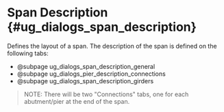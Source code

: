 Span Description {#ug_dialogs_span_description}
==============================================
Defines the layout of a span. The description of the span is defined on the following tabs:

* @subpage ug_dialogs_span_description_general
* @subpage ug_dialogs_pier_description_connections
* @subpage ug_dialogs_span_description_girders

> NOTE: There will be two "Connections" tabs, one for each abutment/pier at the end of the span.
